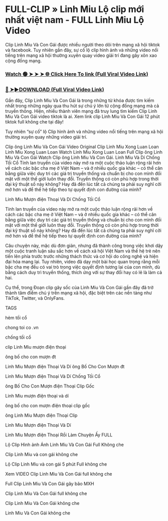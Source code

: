# FULL-CLIP » Linh Miu Lộ clip mới nhất việt nam - FULL Linh Miu Lộ Video

Clip Linh Miu Và Con Gái được nhiều người theo dõi trên mạng xã hội tiktok và facebook. Tuy nhiên gần đây, sự cố lộ clip hình ảnh và những video nổi tiếng trên mạng xã hội thường xuyên quay video giải trí đang gây xôn xao cộng đồng mạng.


### [Watch 🟢 ➤ ➤ ➤ 🌐 Click Here To link (Full Viral Video Link)](https://cinesky.today/linh-miu-full-video/)

### [🔴 ➤►DOWNLOAD (Full Viral Video Link)](https://cinesky.today/linh-miu-full-video/)

Gần đây, Clip Linh Miu Và Con Gái là trong những từ khóa được tìm kiếm nhất trong những ngày qua thu hút sự chú ý lớn từ cộng đồng mạng mà cả truyền thông. Hiện, nhiều thành viên mạng đã truy lung tìm kiếm Clip Linh Miu Và Con Gái video tiktok là ai. Xem link clip Linh Miu Và Con Gái 12 phút tiktok full không che tại đây!

Tuy nhiên “sự cố” lộ Clip hình ảnh và những video nổi tiếng trên mạng xã hội thường xuyên quay những video giải trí.

Clip ông Linh Miu Và Con Gái Video Original Clip Linh Miu Xong Luan Loan Linh Miu Xong Luan Loan Watch Linh Miu Xong Luan Loan Full Clip ông Linh Miu Và Con Gái Watch Clip ông Linh Miu Và Con Gái. Linh Miu Và Dí Chống Tối Cổ Tính lan truyền của video này mở ra một cuộc thảo luận rộng rãi hơn về cách các bậc cha mẹ ở Việt Nam – và ở nhiều quốc gia khác – có thể cân bằng giữa việc duy trì các giá trị truyền thống và chuẩn bị cho con mình đối mặt với một thế giới luôn thay đổi. Truyền thống có còn phù hợp trong thời đại kỹ thuật số này không? Hay đã đến lúc tất cả chúng ta phải suy nghĩ cởi mở hơn và để thế hệ tiếp theo tự quyết định con đường của mình?

Linh Miu Mượn điện Thoại Và Dí Chống Tối Cổ

Tính lan truyền của video này mở ra một cuộc thảo luận rộng rãi hơn về cách các bậc cha mẹ ở Việt Nam – và ở nhiều quốc gia khác – có thể cân bằng giữa việc duy trì các giá trị truyền thống và chuẩn bị cho con mình đối mặt với một thế giới luôn thay đổi. Truyền thống có còn phù hợp trong thời đại kỹ thuật số này không? Hay đã đến lúc tất cả chúng ta phải suy nghĩ cởi mở hơn và để thế hệ tiếp theo tự quyết định con đường của mình?

Câu chuyện này, mặc dù đơn giản, nhưng đã thành công trong việc khơi dậy một cuộc tranh luận sâu sắc hơn về cách xã hội Việt Nam và thế hệ trẻ nên tiến lên phía trước trước những thách thức và cơ hội do công nghệ và hiện đại hóa mang lại. Tuy nhiên, video đã dạy một bài học quan trọng rằng mỗi bậc cha mẹ đều có vai trò trong việc quyết định tương lai của con mình, dù bằng cách duy trì truyền thống, thích ứng với sự thay đổi hay có lẽ là làm cả hai.

Cụ thể, trong Đoạn clip gây sốc của Linh Miu Và Con Gái gần đây đã trở thành tâm điểm chú ý trên mạng xã hội, đặc biệt trên các nền tảng như TikTok, Twitter, và OnlyFans.

TAGS

hẻm tối cổ

chong toi co .vn

chống tối cổ

clip Linh Miu mượn điện thoại

ông bố cho con mượn đt

Linh Miu Mượn điện Thoại Và Dí ông Bố Cho Con Mượn đt

Linh Miu Mượn điện Thoại Và Dí Chống Tối Cổ

ông Bố Cho Con Mượn điện Thoại Clip Gốc

Linh Miu mượn điện thoại và dí

ông bố cho con mượn điện thoại clip gốc

ông Linh Miu Mượn điện Thoại Clip

Linh Miu Mượn điện Thoại Và Dí

Linh Miu Mượn điện Thoại Rồi Làm Chuyện Ấy FULL

Lộ Clip Hình ảnh Ánh Linh Miu Và Con Gái Full Không che

Clip Linh Miu và con gái không che

Lộ Clip Linh Miu và con gái 5 phút Full không che

Xem VIDEO Clip Linh Miu Và Con Gái full không che

Full Clip Linh Miu Và Con Gái gây bão MXH

Clip Linh Miu Và Con Gái full không che

Clip Linh Miu Và Con Gái không che

Linh Miu Và Con Gái không che
